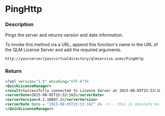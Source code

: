 # PingHttp

### Description

Pings the server and returns version and date information.

To invoke this method via a URL, append this function's name to the URL of the QLM License Server and add the required arguments.

```http
http://yourserver/yourvirtualdirectory/qlmservice.asmx/PingHttp
```

### Return

```xml
<?xml version="1.0" encoding="UTF-8"?>
<QuickLicenseManager>
<result>Successfully connected to License Server at 2015-08-05T15:53:16Z UTC. QLM Version: 8.1.16047.1</result>
<serverDate>2015-08-05T15:53:16Z</serverDate>
<serverVersion>8.1.16047.1</serverVersion>
<serverDate date = "2015-08-05T15:53:16Z" />  <!-- this is obsolete but is returned for backward compatibility -->
</QuickLicenseManager>
```
